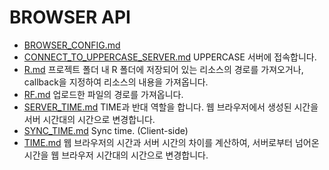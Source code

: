 # BROWSER API
* [BROWSER_CONFIG.md](BROWSER_CONFIG.md)
* [CONNECT_TO_UPPERCASE_SERVER.md](CONNECT_TO_UPPERCASE_SERVER.md) UPPERCASE 서버에 접속합니다.
* [R.md](R.md) 프로젝트 폴더 내 R 폴더에 저장되어 있는 리소스의 경로를 가져오거나, callback을 지정하여 리소스의 내용을 가져옵니다.
* [RF.md](RF.md) 업로드한 파일의 경로를 가져옵니다.
* [SERVER_TIME.md](SERVER_TIME.md) TIME과 반대 역할을 합니다. 웹 브라우저에서 생성된 시간을 서버 시간대의 시간으로 변경합니다.
* [SYNC_TIME.md](SYNC_TIME.md) Sync time. (Client-side)
* [TIME.md](TIME.md) 웹 브라우저의 시간과 서버 시간의 차이를 계산하여, 서버로부터 넘어온 시간을 웹 브라우저 시간대의 시간으로 변경합니다.
